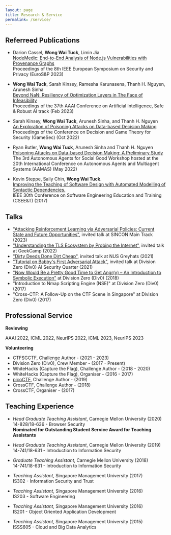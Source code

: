 ```yaml
---
layout: page
title: Research & Service
permalink: /service/
---
```


## Referreed Publications

- Darion Cassel,  **Wong Wai Tuck**, Limin Jia<br/>
[NodeMedic: End-to-End Analysis of Node.js Vulnerabilities with Provenance Graphs](https://www.andrew.cmu.edu/user/liminjia/research/papers/nodemedic-eurosp23.pdf) <br/>
Proceedings of the 8th IEEE European Symposium on Security and Privacy (EuroS&P 2023)

- **Wong Wai Tuck**, Sarah Kinsey, Ramesha Karunasena, Thanh H. Nguyen, Arunesh Sinha <br/>
[Beyond NaN: Resiliency of Optimization Layers in The Face of Infeasibility](https://arxiv.org/abs/2202.06242) <br/>
Proceedings of the 37th AAAI Conference on Artificial Intelligence, Safe & Robust AI track (Feb 2023)

- Sarah Kinsey, **Wong Wai Tuck**, Arunesh Sinha, and Thanh H. Nguyen <br/>
[An Exploration of Poisoning Attacks on Data-based Decision Making](/docs/GameSec2022_PoisonAttack.pdf) <br/>
Proceedings of the Conference on Decision and Game Theory for Security (GameSec) (Oct 2022)

- Ryan Butler, **Wong Wai Tuck**, Arunesh Sinha and Thanh H. Nguyen <br/>
[Poisoning Attacks on Data-based Decision Making: A Preliminary Study](https://guaguakai.github.io/aasg2022/program/) <br/>
The 3rd Autonomous Agents for Social Good Workshop hosted at the 20th International Conference on Autonomous Agents and Multiagent Systems (AAMAS) (May 2022)

- Kevin Steppe, Sally Chin, **Wong Wai Tuck**. <br/>
[Improving the Teaching of Software Design with Automated Modelling of Syntactic Dependencies.](https://ieeexplore.ieee.org/document/8166695) <br/>
IEEE 30th Conference on Software Engineering Education and Training (CSEE&T) (2017)

## Talks

- ["Attacking Reinforcement Learning via Adversarial Policies: Current State and Future Opportunities"](https://www.youtube.com/watch?v=jKvuS1LirYk), invited talk at SINCON Main Track (2023)
- ["Understanding the TLS Ecosystem by Probing the Internet"](https://www.youtube.com/watch?v=jP8kSkVaG2g), invited talk at GeekCamp (2022)
- ["Dirty Deeds Done Dirt Cheap"](https://www.youtube.com/watch?v=iVEqlKigk5s), invited talk at NUS Greyhats (2021)
- ["Tutorial on Babby's First Adversarial Attack"](https://github.com/wongwaituck/adversarial-attack-ml-workshop), invited talk at Division Zero (Div0) AI Security Quarter (2021) 
- ["Now Would Be a Pretty Good Time to Get Angr(y) – An Introduction to Symbolic Execution"](https://github.com/wongwaituck/angr_workshop) at Division Zero (Div0) (2018) 
- "Introduction to Nmap Scripting Engine (NSE)" at Division Zero (Div0) (2017) 
- "Cross-CTF: A Follow-Up on the CTF Scene in Singapore" at Division Zero (Div0) (2017) 

## Professional Service

**Reviewing**

AAAI 2022, ICML 2022, NeurIPS 2022, ICML 2023, NeurIPS 2023

**Volunteering**

- CTFSGCTF, Challenge Author - (2021 - 2023)
- Division Zero (Div0), Crew Member - (2017 - Present) 
- WhiteHacks (Capture the Flag), Challenge Author - (2018 - 2020)
- WhiteHacks (Capture the Flag), Organiser - (2016 - 2017)
- [picoCTF](https://picoctf.org/about.html), Challenge Author - (2019)
- CrossCTF, Challenge Author - (2018)
- CrossCTF, Organiser - (2017)

## Teaching Experience

- *Head Graduate Teaching Assistant*, Carnegie Mellon University (2020) <br/>
14-828/18-636 - Browser Security <br/>
**Nominated for Outstanding Student Service Award for Teaching Assistants**

- *Head Graduate Teaching Assistant*, Carnegie Mellon University (2019) <br/>
14-741/18-631 - Introduction to Information Security

- *Graduate Teaching Assistant*, Carnegie Mellon University (2018) <br/>
14-741/18-631 - Introduction to Information Security

- *Teaching Assistant*, Singapore Management University (2017) <br/>
IS302 - Information Security and Trust

- *Teaching Assistant*, Singapore Management University (2016) <br/>
IS203 - Software Engineering

- *Teaching Assistant*, Singapore Management University (2016) <br/>
IS201 - Object Oriented Application Development

- *Teaching Assistant*, Singapore Management University (2015) <br/>
ISSS605 -  Cloud and Big Data Analytics